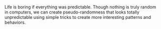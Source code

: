 Life is boring if everything was predictable. Though nothing is truly random in computers, we can create pseudo-randomness that looks totally unpredictable using simple tricks to create more interesting patterns and behaviors.
